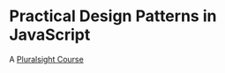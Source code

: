 <h1>Practical Design Patterns in JavaScript</h1>

<p>A <a href="https://app.pluralsight.com/library/courses/javascript-practical-design-patterns/table-of-contents">Pluralsight Course</a> </p>

